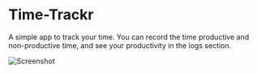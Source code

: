# Time-Trackr
A simple app to track your time. You can record the time productive and non-productive time, and see your productivity in the logs section.

![Screenshot](https://github.com/maestro313/Time-Trackr/assets/75078355/2e8cc674-cb72-47d9-9383-1115190dffe5)


